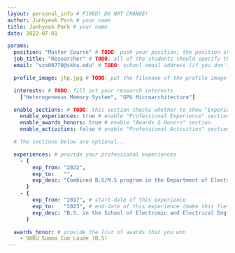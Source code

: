 ```yaml
---
layout: personal_info # FIXED! DO NOT CHANGE!
author: Junhyeok Park # your name
title: Junhyeok Park # your name
date: 2022-07-01

params:
  position: "Master Course" # TODO: push your position; the position should be the one between ["Principal Investigator", "PhD Course", "Master Course", "Graduate", Alumni]
  job_title: "Researcher" # TODO: all of the students should specify the title of himself as a "Researcher"
  email: "vzx00770@skku.edu" # TODO: school email address (if you don't want to upload your email address, comment or remove this line!)

  profile_image: jhp.jpg # TODO: put the filename of the profile image here

  interests: # TODO: fill out your research interests
    ["Heterogeneous Memory System", "GPU Microarchitecture"]

  enable_sections: # TODO: this section checks whether to show "Experiences", "Awards and Honors", "Activities" (publications will automatically be added to your page)
    enable_experiences: true # enable "Professional Experience" section
    enable_awards_honors: true # enable "Awards & Honors" section
    enable_activities: false # enable "Professional Activities" section

  # The sections below are optional...

  experiences: # provide your professional experiences
    - {
        exp_from: "2022",
        exp_to:   "",
        exp_desc: "Combined B.S/M.S program in the Department of Electrical and Computer Engineering at Sungkyunkwan University",
      }
    - {
        exp_from: "2017", # start-date of this experience
        exp_to:   "2023", # end-date of this experience (make this field empty if you are currently going through this experience)
        exp_desc: "B.S. in the School of Electronic and Electrical Engineering at Sungkyunkwan University",
      }

  awards_honor: # provide the list of awards that you won
    - SKKU Summa Cum Laude (B.S)
---
```


